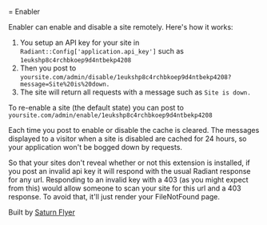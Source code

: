 = Enabler

Enabler can enable and disable a site remotely. Here's how it works:

1. You setup an API key for your site in `Radiant::Config['application.api_key']` such as `1eukshp8c4rchbkoep9d4ntbekp4208`
2. Then you post to `yoursite.com/admin/disable/1eukshp8c4rchbkoep9d4ntbekp4208?message=Site%20is%20down.`
3. The site will return all requests with a message such as `Site is down.`

To re-enable a site (the default state) you can post to `yoursite.com/admin/enable/1eukshp8c4rchbkoep9d4ntbekp4208`

Each time you post to enable or disable the cache is cleared. The messages displayed to a visitor when a site is disabled are cached for 24 hours, so your application won't be bogged down by requests.

So that your sites don't reveal whether or not this extension is installed, if you post an invalid api key it will respond with the usual Radiant response for any url. Responding to an invalid key with a 403 (as you might expect from this) would allow someone to scan your site for this url and a 403 response. To avoid that, it'll just render your FileNotFound page.

Built by [Saturn Flyer](http://www.saturnflyer.com)